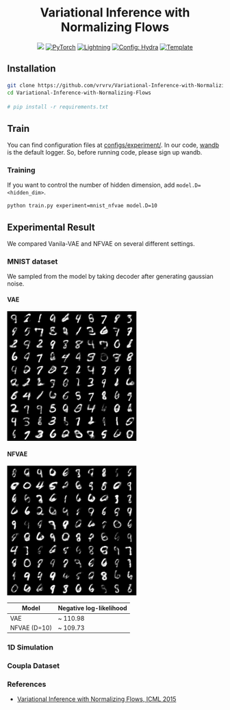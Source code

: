 <h1 align="center">
  <b>Variational Inference with Normalizing Flows</b><br>
</h1>

<p align="center">
    <a href="https://www.python.org/"><img src="https://img.shields.io/badge/Python-3.8-blue.svg" /></a>
    <a href="https://pytorch.org/get-started/locally/"><img alt="PyTorch" src="https://img.shields.io/badge/PyTorch-ee4c2c?logo=pytorch&logoColor=white"></a>
    <a href="https://pytorchlightning.ai/"><img alt="Lightning" src="https://img.shields.io/badge/-Lightning-792ee5?logo=pytorchlightning&logoColor=white"></a>
    <a href="https://hydra.cc/"><img alt="Config: Hydra" src="https://img.shields.io/badge/Config-Hydra-89b8cd"></a>
    <a href="https://github.com/ashleve/lightning-hydra-template"><img alt="Template" src="https://img.shields.io/badge/-Lightning--Hydra--Template-017F2F?style=flat&logo=github&labelColor=gray"></a><br>
</p>

## Installation
```bash
git clone https://github.com/vrvrv/Variational-Inference-with-Normalizing-Flows.git
cd Variational-Inference-with-Normalizing-Flows

# pip install -r requirements.txt
```

## Train
You can find configuration files at [configs/experiment/](configs/experiment).
In our code, [wandb](https://wandb.ai/) is the default logger. So, before running code, please sign up wandb.

### Training
If you want to control the number of hidden dimension, add `model.D=<hidden_dim>`.
```bash
python train.py experiment=mnist_nfvae model.D=10
```

## Experimental Result
We compared Vanila-VAE and NFVAE on several different settings.

### MNIST dataset
We sampled from the model by taking decoder after generating gaussian noise.
#### VAE

![vae_mnist_d10](assets/vae_10.png)

#### NFVAE

![nfvae_mnist_d10](assets/nfvae_10.png)

| **Model** | Negative log-likelihood |
| ---       | ---                     |
| VAE       | ~ 110.98                |
| NFVAE (D=10) | ~ 109.73             |


### 1D Simulation

### Coupla Dataset

### References
- [Variational Inference with Normalizing Flows, ICML 2015](https://arxiv.org/abs/1505.05770)